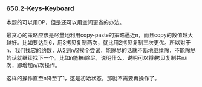 ### 650.2-Keys-Keyboard

本题的可以用DP，但是还可以用空间更省的办法。

最贪心的策略应该是尽量地利用copy-paste的策略逼近n，而且copy的数值越大越好。比如要达到6，用3拷贝复制两次，就比用2拷贝复制三次更优。所以对于n，我们找它的约数，从2到n/2挨个尝试，能除尽的话就不断地继续除，不能除尽的话就继续找下一个。比如n能被i除尽，说明什么，说明可以将i拷贝复制共n/i次，即增加n/i次操作。

这样的操作直至n降至了1，这是初始状态，那就不需要再操作了。
